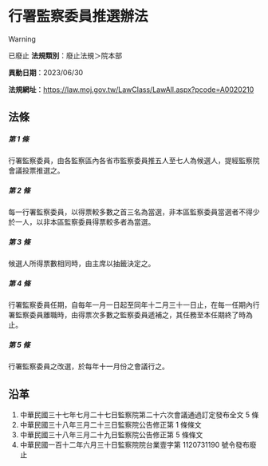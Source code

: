 # 行署監察委員推選辦法


> [!WARNING]
> 已廢止
**法規類別**：廢止法規＞院本部

**異動日期**：2023/06/30  

**法規網址**：https://law.moj.gov.tw/LawClass/LawAll.aspx?pcode=A0020210



## 法條
##### 第 1 條
行署監察委員，由各監察區內各省市監察委員推五人至七人為候選人，提經監察院會議投票推選之。

##### 第 2 條
每一行署監察委員，以得票較多數之首三名為當選，非本區監察委員當選者不得少於一人，以非本區監察委員得票較多者為當選。

##### 第 3 條
候選人所得票數相同時，由主席以抽籤決定之。

##### 第 4 條
行署監察委員任期，自每年一月一日起至同年十二月三十一日止，在每一任期內行署監察委員離職時，由得票次多數之監察委員遞補之，其任務至本任期終了時為止。

##### 第 5 條
行署監察委員之改選，於每年十一月份之會議行之。

## 沿革
1. 中華民國三十七年七月二十七日監察院第二十六次會議通過訂定發布全文 5  條
1. 中華民國三十八年三月二十三日監察院公告修正第 1  條條文
1. 中華民國三十八年三月二十九日監察院公告修正第 5  條條文
1. 中華民國一百十二年六月三十日監察院院台業壹字第 1120731190 號令發布廢止
